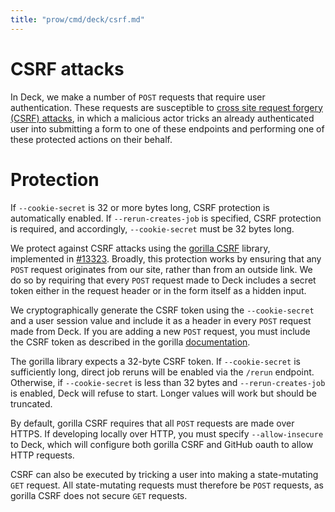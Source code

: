 ```yaml
---
title: "prow/cmd/deck/csrf.md"
---
```


# CSRF attacks
In Deck, we make a number of `POST` requests that require user authentication. These requests are susceptible
to [cross site request forgery (CSRF) attacks](https://en.wikipedia.org/wiki/Cross-site_request_forgery), 
in which a malicious actor tricks an already authenticated user into submitting a form to one of these endpoints 
and performing one of these protected actions on their behalf. 

# Protection
If `--cookie-secret` is 32 or more bytes long, CSRF protection is automatically enabled.
If `--rerun-creates-job` is specified, CSRF protection is required, and accordingly, 
`--cookie-secret` must be 32 bytes long. 

We protect against CSRF attacks using the [gorilla CSRF](https://github.com/gorilla/csrf) library, implemented 
in [#13323](https://github.com/kubernetes/test-infra/pull/13323). Broadly, this protection works by ensuring that 
any `POST` request originates from our site, rather than from an outside link. 
We do so by requiring that every `POST` request made to Deck includes a secret token either in the request header 
or in the form itself as a hidden input. 

We cryptographically generate the CSRF token using the `--cookie-secret` and a user session value and 
include it as a header in every `POST` request made from Deck. 
If you are adding a new `POST` request, you must include the CSRF token as described in the gorilla 
[documentation](https://github.com/gorilla/csrf).

The gorilla library expects a 32-byte CSRF token. If `--cookie-secret` is sufficiently long, 
direct job reruns will be enabled via the `/rerun` endpoint. Otherwise, if `--cookie-secret` is less 
than 32 bytes and `--rerun-creates-job` is enabled, Deck will refuse to start. Longer values will 
work but should be truncated. 

By default, gorilla CSRF requires that all `POST` requests are made over HTTPS. If developing locally
over HTTP, you must specify `--allow-insecure` to Deck, which will configure both gorilla CSRF 
and GitHub oauth to allow HTTP requests. 

CSRF can also be executed by tricking a user into making a state-mutating `GET` request. All 
state-mutating requests must therefore be `POST` requests, as gorilla CSRF does not secure `GET`
requests.
